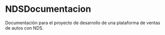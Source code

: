 # NDSDocumentacion
Documentación para el proyecto de desarrollo de una plataforma de ventas de autos con NDS.
